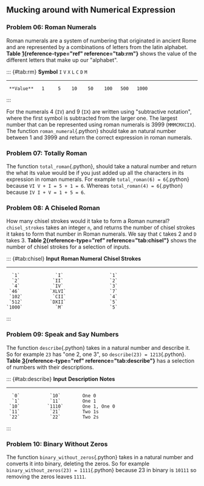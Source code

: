 ## Mucking around with Numerical Expression


### Problem 06: Roman Numerals
Roman numerals are a system of numbering that originated in ancient
Rome and are represented by a combinations of letters from the latin
alphabet. **Table [1](#tab:rm){reference-type="ref"
reference="tab:rm"}** shows the value of the different letters that
make up our \"alphabet\".

::: {#tab:rm}
    **Symbol**  `I`   `V`   `X`   `L`   `C`   `D`   `M`
  ------------ ----- ----- ----- ----- ----- ----- ------
     **Value**   1     5    10    50    100   500   1000
:::

For the numerals 4 (`IV`) and 9 (`IX`) are written using
\"subtractive notation\", where the first symbol is subtracted from
the larger one. The largest number that can be represented using
roman numerals is 3999 (`MMMCMXCIX`). The function
`roman_numeral`{.python} should take an natural number between 1 and
3999 and return the correct expression in roman numerals.


### Problem 07: Totally Roman
The function `total_roman`{.python}, should take a natural number
and return the what its value would be if you just added up all the
characters in its expression in roman numerals. For example
`total_roman(6) = 6`{.python} because `VI V + I = 5 + 1 = 6`.
Whereas `total_roman(4) = 6`{.python} because
`IV I + V = 1 + 5 = 6`.

### Problem 08: A Chiseled Roman
How many chisel strokes would it take to form a Roman numeral?
`chisel_strokes` takes an integer `n`, and returns the number of
chisel strokes it takes to form that number in Roman numerals. We
say that `C` takes 2 and `D` takes 3. **Table
[2](#tab:chisel){reference-type="ref" reference="tab:chisel"}**
shows the number of chisel strokes for a selection of inputs.

::: {#tab:chisel}
   **Input**   **Roman Numeral**   **Chisel Strokes**
  ----------- ------------------- --------------------
      `1`             `I`                 `1`
      `2`            `II`                 `2`
      `4`            `IV`                 `3`
     `46`           `XLVI`                `7`
     `102`           `CII`                `4`
     `512`          `DXII`                `5`
    `1000`            `M`                 `5`
:::

### Problem 09: Speak and Say Numbers
The function `describe`{.python} takes in a natural number and
describe it. So for example `23` has \"one 2, one 3\", so
`describe(23) = 1213`{.python}. **Table
[3](#tab:describe){reference-type="ref" reference="tab:describe"}**
has a selection of numbers with their descriptions.

::: {#tab:describe}
   **Input**   **Description**  **Notes**
  ----------- ----------------- --------------
      `0`           `10`        One 0
      `1`           `11`        One 1
     `10`          `1110`       One 1, One 0
     `11`           `21`        Two 1s
     `22`           `22`        Two 2s
:::

### Problem 10: Binary Without Zeros
The function `binary_without_zeros`{.python} takes in a natural
number and converts it into binary, deleting the zeros. So for
example `binary_without_zeros(23) = 1111`{.python} because 23 in
binary is `10111` so removing the zeros leaves `1111`.
